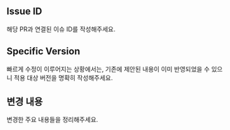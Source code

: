 ## Issue ID 
해당 PR과 연결된 이슈 ID를 작성해주세요.

## Specific Version
빠르게 수정이 이루어지는 상황에서는, 기존에 제안된 내용이 이미 반영되었을 수 있으니 적용 대상 버전을 명확히 작성해주세요.

## 변경 내용
변경한 주요 내용들을 정리해주세요.
